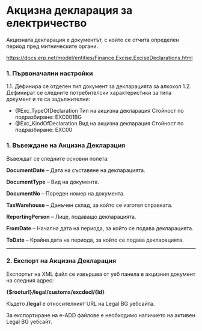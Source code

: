 # Акцизна декларация за електричество

Акцизната декларация е документът, с който се отчита определен период пред митническите органи.

https://docs.erp.net/model/entities/Finance.Excise.ExciseDeclarations.html



### 1. Първоначални настройки

1.1. Дефинира се отделен тип документ за декларацията за алкохол
1.2. Дефинират се следните потребителски характеристики за типа документ и те са задължителни:

- @Exc_TypeOfDeclaration	Тип на акцизна декларация	Стойност по подразбиране: EXC001BG
- @Exc_KindOfDeclaration	Вид на акцизна декларация	Стойност по подразбиране: EXC00

### 1. Въвеждане на Акцизна Декларация

Въвеждат се следните основни полета:

**DocumentDate** – Дата на съставяне на декларацията.

**DocumentType** – Вид на документа.

**DocumentNo** – Пореден номер на документа.

**TaxWarehouse** – Данъчен склад, за който се изготвя справката.

**ReportingPerson** – Лице, подаващо декларацията.

**FromDate** – Начална дата на периода, за който се подава декларацията.

**ToDate** – Крайна дата на периода, за който се подава декларацията.

------

### 2. Експорт на Акцизна Декларация

Експортът на XML файл се извършва от уеб панела в акцизния документ на следния адрес:

**{$rooturl}/legal/customs/excdecl/{Id}**

Където **/legal** е относителният URL на Legal BG уебсайта.

За експортиране на e-ADD файлове е необходимо наличието на активен Legal BG уебсайт.

